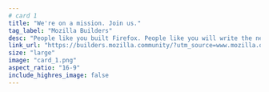 ```yaml
---
# card 1
title: "We're on a mission. Join us."
tag_label: "Mozilla Builders"
desc: "People like you built Firefox. People like you will write the next amazing chapter of the internet."
link_url: "https://builders.mozilla.community/?utm_source=www.mozilla.org&utm_medium=referral&utm_campaign=homepage&utm_content=card"
size: "large"
image: "card_1.png"
aspect_ratio: "16-9"
include_highres_image: false
---
```





